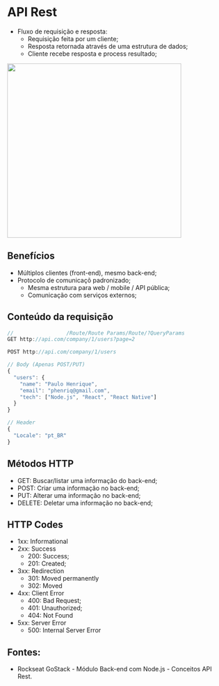 # API Rest

- Fluxo de requisição e resposta:
  - Requisição feita por um cliente;
  - Resposta retornada através de uma estrutura de dados;
  - Cliente recebe resposta e process resultado;

<p>
  <img src="https://user-images.githubusercontent.com/54601930/78947821-e3968200-7a9c-11ea-875f-d88af14451c5.png" width="400px" >
</p>

## Benefícios
- Múltiplos clientes (front-end), mesmo back-end;
- Protocolo de comunicaçõ padronizado;
  - Mesma estrutura para web / mobile / API pública;
  - Comunicação com serviços externos; 

## Conteúdo da requisição
```javascript
//                 /Route/Route Params/Route/?QueryParams 
GET http://api.com/company/1/users?page=2 
```
```javascript
POST http://api.com/company/1/users

// Body (Apenas POST/PUT)
{
  "users": {
    "name": "Paulo Henrique",
    "email": "phenriq@gmail.com",
    "tech": ["Node.js", "React", "React Native"]
  }
}

// Header 
{
  "Locale": "pt_BR"
}
``` 

##  Métodos HTTP 
- GET: Buscar/listar uma informação do back-end;
- POST: Criar uma informação no back-end;
- PUT: Alterar uma informação no back-end;
- DELETE: Deletar uma informação no back-end;


## HTTP Codes
- 1xx: Informational
- 2xx: Success
  - 200: Success;
  - 201: Created;
- 3xx: Redirection
  - 301: Moved permanently
  - 302: Moved
- 4xx: Client Error
  - 400: Bad Request;
  - 401: Unauthorized;
  - 404: Not Found
- 5xx: Server Error
  - 500: Internal Server Error

## Fontes: 
- Rockseat GoStack - Módulo Back-end com Node.js - Conceitos API Rest. 